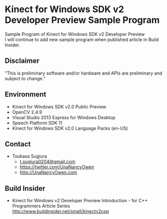 ﻿Kinect for Windows SDK v2 Developer Preview Sample Program
==========================================================

Sample Program of Kinect for Windows SDK v2 Developer Preview  
I will continue to add new sample program when published article in Build Insider.


Disclaimer
----------
"This is preliminary software and/or hardware and APIs are preliminary and subject to change."


Environment
-----------
* Kinect for WIndows SDK v2.0 Public Preview
* OpenCV 2.4.9
* Visual Studio 2013 Express for Windows Desktop
* Speech Platform SDK 11
* Kinect for Windows SDK v2.0 Language Packs (en-US)


Contact
-------
* Tsukasa Sugiura
    * <t.sugiura0204@gmail.com>
    * <https://twitter.com/UnaNancyOwen>
    * <http://UnaNancyOwen.com>


Build Insider
-------------
* Kinect for Windows v2 Developer Preview Introduction - for C++ Programmers Article Series
  <http://www.buildinsider.net/small/kinectv2cpp>